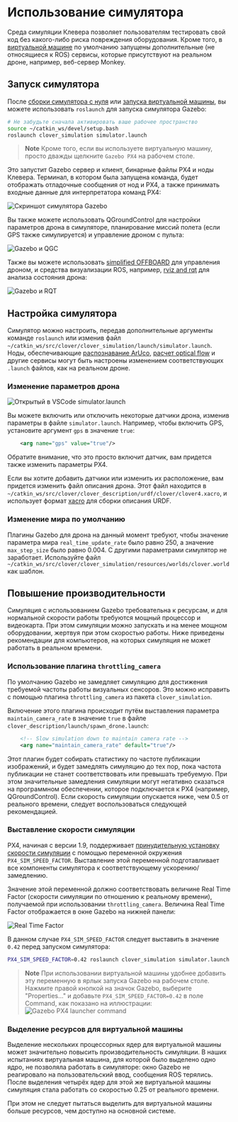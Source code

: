 # Использование симулятора

Среда симуляции Клевера позволяет пользователям тестировать свой код без какого-либо риска повреждения оборудования. Кроме того, в [виртуальной машине](simulation_vm.md) по умолчанию запущены дополнительные (не относящиеся к ROS) сервисы, которые присутствуют на реальном дроне, например, веб-сервер Monkey.

## Запуск симулятора

После [сборки симулятора с нуля](simulation_native.md) или [запуска виртуальной машины](simulation_vm.md), вы можете использовать `roslaunch` для запуска симулятора Gazebo:

```bash
# Не забудьте сначала активировать ваше рабочее пространство
source ~/catkin_ws/devel/setup.bash
roslaunch clover_simulation simulator.launch
```

> **Note** Кроме того, если вы используете виртуальную машину, просто дважды щелкните `Gazebo PX4` на рабочем столе.

Это запустит Gazebo сервер и клиент, бинарные файлы PX4 и ноды Клевера. Терминал, в котором была запущена команда, будет отображать отладочные сообщения от нод и PX4, а также принимать входные данные для интерпретатора команд PX4:

![Скриншот симулятора Gazebo](../assets/simulation_usage/01_running_gazebo.jpg)

Вы также можете использовать QGroundControl для настройки параметров дрона в симуляторе, планирование миссий полета (если GPS также симулируется) и управление дроном с пульта:

![Gazebo и QGC](../assets/simulation_usage/02_gazebo_qgc.jpg)

Также вы можете использовать [simplified OFFBOARD](simple_offboard.md) для управления дроном, и средства визуализации ROS, например, [rviz and rqt](rviz.md) для анализа состояния дрона:

![Gazebo и RQT](../assets/simulation_usage/03_gazebo_rqt.jpg)

## Настройка симулятора

Симулятор можно настроить, передав дополнительные аргументы команде `roslaunch` или изменив файл `~/catkin_ws/src/clover/clover_simulation/launch/simulator.launch`. Ноды, обеспечивающие [распознавание ArUco](aruco.md), [расчет optical flow](optical_flow.md) и другие сервисы могут быть настроены изменением соответствующих `.launch` файлов, как на реальном дроне.

### Изменение параметров дрона

![Открытый в VSCode simulator.launch](../assets/simulation_usage/04_vscode_config.jpg)

Вы можете включить или отключить некоторые датчики дрона, изменив параметры в файле `simulator.launch`. Например, чтобы включить GPS, установите аргумент `gps` в значение `true`:

```xml
    <arg name="gps" value="true"/>
```

Обратите внимание, что это просто включит датчик, вам придется также изменить параметры PX4.

Если вы хотите добавить датчики или изменить их расположение, вам придется изменить файл описания дрона. Этот файл находится в `~/catkin_ws/src/clover/clover_description/urdf/clover/clover4.xacro`, и использует формат [xacro](http://wiki.ros.org/xacro) для сборки описания URDF.

### Изменение мира по умолчанию

Плагины Gazebo для дрона на данный момент требуют, чтобы значение параметра мира `real_time_update_rate` было равно 250, а значение `max_step_size` было равно 0.004. С другими параметрами симулятор не заработает. Используйте файл `~/catkin_ws/src/clover/clover_simulation/resources/worlds/clover.world` как шаблон.

## Повышение производительности

Симуляция с использованием Gazebo требовательна к ресурсам, и для нормальной скорости работы требуются мощный процессор и видеокарта. При этом симуляции можно запускать и на менее мощном оборудовании, жертвуя при этом скоростью работы. Ниже приведены рекомендации для компьютеров, на которых симуляция не может работать в реальном времени.

### Использование плагина `throttling_camera`

По умолчанию Gazebo не замедляет симуляцию для достижения требуемой частоты работы визуальных сенсоров. Это можно исправить с помощью плагина `throttling_camera` из пакета `clover_simulation`.

Включение этого плагина происходит путём выставления параметра `maintain_camera_rate` в значение `true` в файле `clover_description/launch/spawn_drone.launch`:

```xml
    <!-- Slow simulation down to maintain camera rate -->
    <arg name="maintain_camera_rate" default="true"/>
```

Этот плагин будет собирать статистику по частоте публикации изображений, и будет замедлять симуляцию до тех пор, пока частота публикации не станет соответствовать или превышать требуемую. При этом значительные замедления симуляции могут негативно сказаться на программном обеспечении, которое подключается к PX4 (например, QGroundControl). Если скорость симуляции опускается ниже, чем 0.5 от реального времени, следует воспользоваться следующей рекомендацией.

### Выставление скорости симуляции

PX4, начиная с версии 1.9, поддерживает [принудительную установку скорости симуляции](https://dev.px4.io/v1.9.0/en/simulation/#simulation_speed) с помощью переменной окружения `PX4_SIM_SPEED_FACTOR`. Выставление этой переменной подготавливает все компоненты симулятора к соответствующему ускорению/замедлению.

Значение этой переменной должно соответствовать величине Real Time Factor (скорости симуляции по отношению к реальному времени), получаемой при использовании `throttling_camera`. Величина Real Time Factor отображается в окне Gazebo на нижней панели:

![Real Time Factor](../assets/simulation_usage/05_real_time_factor.png)

В данном случае `PX4_SIM_SPEED_FACTOR` следует выставить в значение `0.42` перед запуском симулятора:

```bash
PX4_SIM_SPEED_FACTOR=0.42 roslaunch clover_simulation simulator.launch
```

> **Note** При использовании виртуальной машины удобнее добавить эту переменную в ярлык запуска Gazebo на рабочем столе. Нажмите правой кнопкой на значок Gazebo, выберите "Properties..." и добавьте `PX4_SIM_SPEED_FACTOR=0.42` в поле Command, как показано на иллюстрации:
![Gazebo PX4 launcher command](../assets/simulation_usage/06_gazebo_px4_launcher.png)

### Выделение ресурсов для виртуальной машины

Выделение нескольких процессорных ядер для виртуальной машины может значительно повысить производительность симуляции. В наших испытаниях виртуальная машина, для которой было выделено одно ядро, не позволяла работать в симуляторе: окно Gazebo не реагировало на пользовательский ввод, сообщения ROS терялись. После выделения четырёх ядер для этой же виртуальной машины симуляция стала работать со скоростью 0.25 от реального времени.

При этом не следует пытаться выделить для виртуальной машины больше ресурсов, чем доступно на основной системе.
